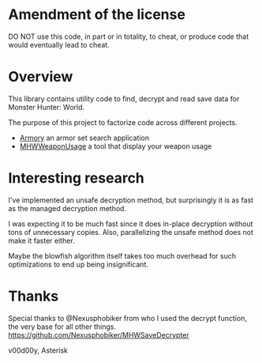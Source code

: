 # Amendment of the license

DO NOT use this code, in part or in totality, to cheat, or produce code that would eventually lead to cheat.

# Overview

This library contains utility code to find, decrypt and read save data for Monster Hunter: World.

The purpose of this project to factorize code across different projects.

- [Armory](https://github.com/TanukiSharp/MHArmory) an armor set search application
- [MHWWeaponUsage](https://github.com/TanukiSharp/MHWWeaponUsage) a tool that display your weapon usage

# Interesting research

I've implemented an unsafe decryption method, but surprisingly it is as fast as the managed decryption method.

I was expecting it to be much fast since it does in-place decryption without tons of unnecessary copies. Also, parallelizing the unsafe method does not make it faster either.

Maybe the blowfish algorithm itself takes too much overhead for such optimizations to end up being insignificant.

# Thanks

Special thanks to @Nexusphobiker from who I used the decrypt function, the very base for all other things.
https://github.com/Nexusphobiker/MHWSaveDecrypter

v00d00y, Asterisk
